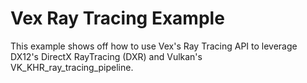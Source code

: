 # Vex Ray Tracing Example

This example shows off how to use Vex's Ray Tracing API to leverage DX12's DirectX RayTracing (DXR) and Vulkan's VK_KHR_ray_tracing_pipeline.